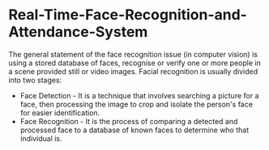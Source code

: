 # Real-Time-Face-Recognition-and-Attendance-System

The general statement of the face recognition issue (in computer vision) is using a stored database of faces, recognise or verify one or more people in a scene provided still or video images.
Facial recognition is usually divided into two stages:
-	Face Detection - It is a technique that involves searching a picture for a face, then processing the image to crop and isolate the person's face for easier identification.
-	Face Recognition - It is the process of comparing a detected and processed face to a database of known faces to determine who that individual is.
